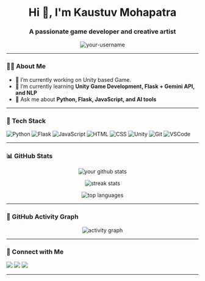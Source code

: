 <h1 align="center">Hi 👋, I'm Kaustuv Mohapatra</h1>
<h3 align="center">A passionate game developer and creative artist</h3>

<p align="center">
  <img src="https://komarev.com/ghpvc/?username=your-username&label=Profile%20views&color=0e75b6&style=flat" alt="your-username" />
</p>

---

### 🧑‍💻 About Me

- 🔭 I’m currently working on Unity based Game. 
- 🌱 I’m currently learning **Unity Game Development, Flask + Gemini API, and NLP**  
- 💬 Ask me about **Python, Flask, JavaScript, and AI tools**  

---

### 🧰 Tech Stack

![Python](https://img.shields.io/badge/-Python-3776AB?logo=python&logoColor=white&style=flat)
![Flask](https://img.shields.io/badge/-Flask-000000?logo=flask&logoColor=white&style=flat)
![JavaScript](https://img.shields.io/badge/-JavaScript-F7DF1E?logo=javascript&logoColor=black&style=flat)
![HTML](https://img.shields.io/badge/-HTML5-E34F26?logo=html5&logoColor=white&style=flat)
![CSS](https://img.shields.io/badge/-CSS3-1572B6?logo=css3&logoColor=white&style=flat)
![Unity](https://img.shields.io/badge/-Unity-000000?logo=unity&logoColor=white&style=flat)
![Git](https://img.shields.io/badge/-Git-F05032?logo=git&logoColor=white&style=flat)
![VSCode](https://img.shields.io/badge/-VS%20Code-007ACC?logo=visual-studio-code&logoColor=white&style=flat)

---

### 📊 GitHub Stats

<p align="center">
  <img src="https://github-readme-stats.vercel.app/api?username=KaustuvMohapatra&show_icons=true&theme=radical" alt="your github stats" />
</p>

<p align="center">
  <img src="https://github-readme-streak-stats.herokuapp.com/?user=KaustuvMohapatra&theme=radical" alt="streak stats" />
</p>

<p align="center">
  <img src="https://github-readme-stats.vercel.app/api/top-langs/?username=KaustuvMohapatra&layout=compact&theme=radical" alt="top languages" />
</p>

---

### 🚀 GitHub Activity Graph

<p align="center">
  <img src="https://github-readme-activity-graph.vercel.app/graph?username=KaustuvMohapatra&theme=react-dark&area=true&hide_border=true" alt="activity graph" />
</p>

---

### 🔗 Connect with Me

<p align="left">
  <a href="[https://twitter.com/your_twitter](https://x.com/KaustuvM1)" target="blank"><img src="https://img.shields.io/badge/Twitter-1DA1F2?style=flat&logo=twitter&logoColor=white"/></a>
  <a href="[https://linkedin.com/in/your-linkedin](https://www.linkedin.com/in/kaustuv-mohapatra-b0538428b/)" target="blank"><img src="https://img.shields.io/badge/LinkedIn-0077B5?style=flat&logo=linkedin&logoColor=white"/></a>
  <a href="https://discord.com/users/zeusmonsterx" target="blank"><img src="https://img.shields.io/badge/Discord-7289DA?style=flat&logo=discord&logoColor=white"/></a>
</p>

---
